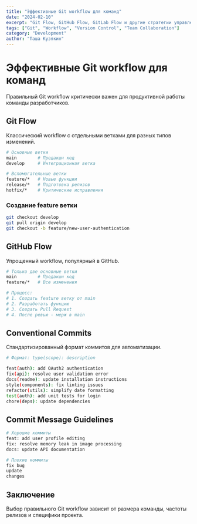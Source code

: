 ```yaml
---
title: "Эффективные Git workflow для команд"
date: "2024-02-10"
excerpt: "Git Flow, GitHub Flow, GitLab Flow и другие стратегии управления кодом"
tags: ["Git", "Workflow", "Version Control", "Team Collaboration"]
category: "Development"
author: "Паша Кузякин"
---
```


# Эффективные Git workflow для команд

Правильный Git workflow критически важен для продуктивной работы команды разработчиков.

## Git Flow

Классический workflow с отдельными ветками для разных типов изменений.

```bash
# Основные ветки
main        # Продакшн код
develop     # Интеграционная ветка

# Вспомогательные ветки
feature/*   # Новые функции
release/*   # Подготовка релизов
hotfix/*    # Критические исправления
```

### Создание feature ветки

```bash
git checkout develop
git pull origin develop
git checkout -b feature/new-user-authentication
```

## GitHub Flow

Упрощенный workflow, популярный в GitHub.

```bash
# Только две основные ветки
main        # Продакшн код
feature/*   # Все изменения

# Процесс:
# 1. Создать feature ветку от main
# 2. Разработать функцию
# 3. Создать Pull Request
# 4. После ревью - мерж в main
```

## Conventional Commits

Стандартизированный формат коммитов для автоматизации.

```bash
# Формат: type(scope): description

feat(auth): add OAuth2 authentication
fix(api): resolve user validation error
docs(readme): update installation instructions
style(components): fix linting issues
refactor(utils): simplify date formatting
test(auth): add unit tests for login
chore(deps): update dependencies
```

## Commit Message Guidelines

```bash
# Хорошие коммиты
feat: add user profile editing
fix: resolve memory leak in image processing
docs: update API documentation

# Плохие коммиты
fix bug
update
changes
```

## Заключение

Выбор правильного Git workflow зависит от размера команды, частоты релизов и специфики проекта.
